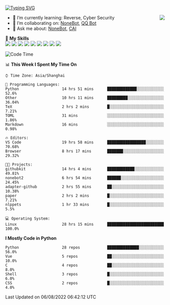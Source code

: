 [![Typing SVG](https://readme-typing-svg.herokuapp.com?size=25&duration=2500&color=8C43EA&vCenter=true&width=200&height=40&lines=Hi+there+%F0%9F%91%8B%F0%9F%8F%BB;I'm+yanyongyu)](https://git.io/typing-svg)

<a href="#">
  <img align="right" src="https://github-readme-stats.vercel.app/api?username=yanyongyu&count_private=true&show_icons=true&bg_color=15,f2f7fd,E0EAFC" />
</a>

- 🌱 I’m currently learning: Reverse, Cyber Security
- 👯 I’m collaborating on: [NoneBot](https://github.com/nonebot), [QQ Bot](https://github.com/Mrs4s/go-cqhttp)
- 💬 Ask me about: [NoneBot](https://github.com/nonebot), [CAI](https://github.com/cscs181/CAI)

🌟 **My Skills**  
![](https://img.shields.io/badge/-Python-3e74a2?style=flat-square&logo=Python&logoColor=fff)
![](https://img.shields.io/badge/-Node.js-339933?style=flat-square&logo=Node.js&logoColor=fff)
![](https://img.shields.io/badge/-Vue-4fc08d?style=flat-square&logo=Vue.js&logoColor=fff)
![](https://img.shields.io/badge/-React-2d98ce?style=flat-square&logo=React&logoColor=fff)
![](https://img.shields.io/badge/-Docker-2496ED?style=flat-square&logo=Docker&logoColor=fff)
![](https://img.shields.io/badge/-Linux-000000?style=flat-square&logo=Linux&logoColor=fff)
![](https://img.shields.io/badge/-MySQL-4479A1?style=flat-square&logo=MySQL&logoColor=fff)
![](https://img.shields.io/badge/-Redis-DC382D?style=flat-square&logo=Redis&logoColor=fff)
![](https://img.shields.io/badge/-MongoDB-47A248?style=flat-square&logo=MongoDB&logoColor=fff)

<!--START_SECTION:waka-->
![Code Time](http://img.shields.io/badge/Code%20Time-2%2C567%20hrs%2016%20mins-blue)

📊 **This Week I Spent My Time On** 

```text
⌚︎ Time Zone: Asia/Shanghai

💬 Programming Languages: 
Python                   14 hrs 51 mins      █████████████░░░░░░░░░░░░   52.6% 
Other                    10 hrs 11 mins      █████████░░░░░░░░░░░░░░░░   36.04% 
TeX                      2 hrs 2 mins        █░░░░░░░░░░░░░░░░░░░░░░░░   7.21% 
TOML                     31 mins             ░░░░░░░░░░░░░░░░░░░░░░░░░   1.86% 
Markdown                 16 mins             ░░░░░░░░░░░░░░░░░░░░░░░░░   0.98%

🔥 Editors: 
VS Code                  19 hrs 58 mins      █████████████████░░░░░░░░   70.68% 
Browser                  8 hrs 17 mins       ███████░░░░░░░░░░░░░░░░░░   29.32%

🐱‍💻 Projects: 
githubkit                14 hrs 4 mins       ████████████░░░░░░░░░░░░░   49.81% 
nonebot2                 6 hrs 54 mins       ██████░░░░░░░░░░░░░░░░░░░   24.45% 
adapter-github           2 hrs 55 mins       ██░░░░░░░░░░░░░░░░░░░░░░░   10.38% 
paper                    2 hrs 2 mins        █░░░░░░░░░░░░░░░░░░░░░░░░   7.21% 
nlppets                  1 hr 33 mins        █░░░░░░░░░░░░░░░░░░░░░░░░   5.5%

💻 Operating System: 
Linux                    28 hrs 15 mins      █████████████████████████   100.0%

```

**I Mostly Code in Python** 

```text
Python                   28 repos            ██████████████░░░░░░░░░░░   56.0% 
Vue                      5 repos             ██░░░░░░░░░░░░░░░░░░░░░░░   10.0% 
C                        4 repos             ██░░░░░░░░░░░░░░░░░░░░░░░   8.0% 
Shell                    3 repos             █░░░░░░░░░░░░░░░░░░░░░░░░   6.0% 
CSS                      2 repos             █░░░░░░░░░░░░░░░░░░░░░░░░   4.0%

```



 Last Updated on 06/08/2022 06:42:12 UTC
<!--END_SECTION:waka-->
